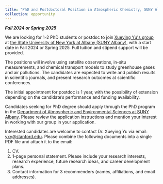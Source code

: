 ```yaml
---
title: "PhD and Postdoctoral Position in Atmospheric Chemistry, SUNY Albany"
collection: opportunity
---
```


_**Fall 2024 or Spring 2025**_

We are looking for 1-2 PhD students or postdoc to join [Xueying Yu's group](https://yu-xue-ying.github.io/) at [the State University of New York at Albany (SUNY Albany)](https://www.albany.edu), with a start date in Fall 2024 or Spring 2025. Full tuition and stipend support will be provided.

The positions will involve using satellite observations, in-situ measurements, and chemical transport models to study greenhouse gases and air pollutions. The candidates are expected to write and publish results in scientific journals, and present research outcomes at scientific conferences. 

The initial appointment for postdoc is 1 year, with the possibility of extension depending on the candidate’s performance and funding availability.

Candidates seeking for PhD degree should apply through the PhD program in the [Department of Atmospheric and Environmental Sciences at SUNY Albany](https://www.albany.edu/daes). Please review the application instructions and mention your interest in working with our group in your application.

Interested candidates are welcome to contact Dr. Xueying Yu via email: yxy@stanford.edu. Please combine the following documents into a single PDF file and attach it to the email:
1. CV.
2. 1-page personal statement. Please include your research interests, research experience, future research ideas, and career development plans.
3. Contact information for 3 recommenders (names, affiliations, and email addresses).
